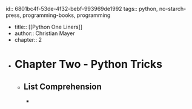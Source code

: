 id:: 6801bc4f-53de-4f32-bebf-993969de1992
tags:: python, no-starch-press, programming-books, programming

- title:: [[Python One Liners]]
- author:: Christian Mayer
- chapter:: 2
- # Chapter Two - Python Tricks
	- ## List Comprehension
		-